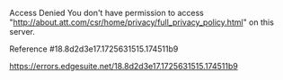 Access Denied
You don't have permission to access "http://about.att.com/csr/home/privacy/full_privacy_policy.html" on this server.

Reference #18.8d2d3e17.1725631515.174511b9

https://errors.edgesuite.net/18.8d2d3e17.1725631515.174511b9
